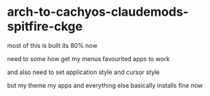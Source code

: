 # arch-to-cachyos-claudemods-spitfire-ckge
most of this is built its 80% now 

need to some how get my menus favourited apps to work

and also need to set application style and cursor style

but my theme my apps and everything else basically installs fine now
